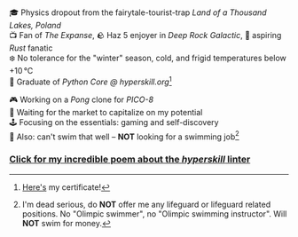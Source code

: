 🎓 Physics dropout from the fairytale-tourist-trap _Land of a Thousand Lakes, Poland_  
📺 Fan of _The Expanse_, 🪨 Haz 5 enjoyer in _Deep Rock Galactic_, 🦀 aspiring _Rust_ fanatic  
❄️ No tolerance for the "winter" season, cold, and frigid temperatures below +10 ℃  
🐍 Graduate of _Python Core @ hyperskill.org_[^1]  

🎮 Working on a _Pong_ clone for _PICO-8_  
💼 Waiting for the market to capitalize on my potential   
🕹️ Focusing on the essentials: gaming and self-discovery    
🌊 Also: can't swim that well – **NOT** looking for a swimming job[^2]  


### [Click for my incredible poem about the _hyperskill_ linter](https://github.com/fipachu/PythonProblems/blob/a46106481e943ac24223065ac9acedb08daa1657/Topics/Class%20vs%20instance/Sphere/main.py)


[^1]: [Here's](https://hyperskill.org/certificates/fc0137f4-05fa-4ade-9525-c3e1c8d664dc.pdf) my certificate!
[^2]: I'm dead serious, do **NOT** offer me any lifeguard or lifeguard related positions. No "Olimpic swimmer", no "Olimpic swimming instructor". Will **NOT** swim for money.
<!---
fipachu/fipachu is a ✨ special ✨ repository because its `README.md` (this file) appears on your GitHub profile.
You can click the Preview link to take a look at your changes.

Amazing poem text:
I hate Hyperskill linter.

Do I really understand what @dataclass(slots=True) does? 
No. 
Do I think it's cool? 
Yes.
Hyperskill linter thinks it isn't cool at all. 
I hate Hyperskill linter. 
Hyperskill linter is stupid.

@dataclass takes a keyword argument slots. 
Hyperskill linter didn't read the documentation. 
Hyperskill linter is stupid.

PEP 8 says it's cool to skip spaces around "/" and "**". 
Hyperskill linter thinks it needs improvement. 
Hyperskill linter needs improvement. 
Hyperskill linter is stupid.

Uppercase constant in a class. 
Approximate constant in a class. 
Hyperskill linter is stupid.

Hyperskill linter thinks my code needs improvement. 
Alas, I add one space after my code runs. 
Hyperskill linter lets me publish. 
Hyperskill linter is stupid.


sources: 
https://peps.python.org/pep-0008/#other-recommendations 
https://docs.python.org/3/library/dataclasses.html
https://hyperskill.org/repeat/step/6683#solutions-2583206
https://hyperskill.linter.is/really_stupid
--->
